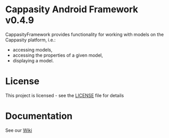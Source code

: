 # Cappasity Android Framework v0.4.9

CappasityFramework provides functionality for working with models on the Cappasity platform, i.e.:
* accessing models,
* accessing the properties of a given model,
* displaying a model.

# License

This project is licensed - see the [LICENSE](LICENSE) file for details

# Documentation

See our [Wiki](https://github.com/CappasityTech/AndroidFramework/wiki)
